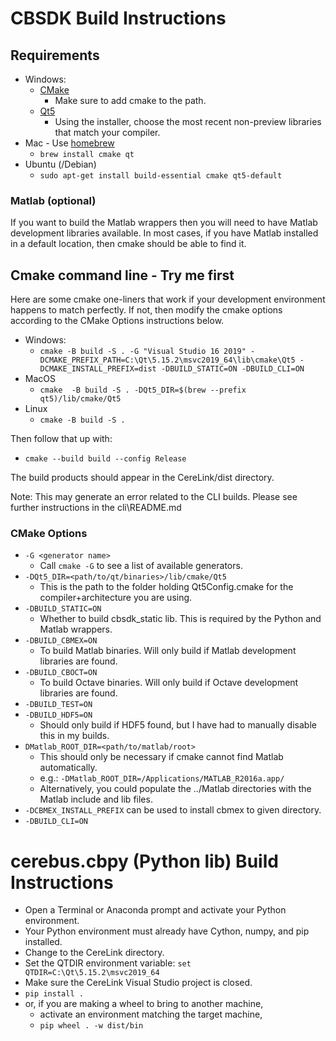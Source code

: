 # CBSDK Build Instructions

## Requirements

* Windows:
    * [CMake](https://cmake.org/download/)
        * Make sure to add cmake to the path.
    * [Qt5](https://www.qt.io/download-open-source/)
        * Using the installer, choose the most recent non-preview libraries that match your compiler.
* Mac - Use [homebrew](https://brew.sh/)
    * `brew install cmake qt`
* Ubuntu (/Debian)
    * `sudo apt-get install build-essential cmake qt5-default`

### Matlab (optional)

If you want to build the Matlab wrappers then you will need to have Matlab development libraries available. In most cases, if you have Matlab installed in a default location, then cmake should be able to find it.

## Cmake command line - Try me first

Here are some cmake one-liners that work if your development environment happens to match perfectly. If not, then modify the cmake options according to the CMake Options instructions below.

* Windows:
    * `cmake -B build -S . -G "Visual Studio 16 2019" -DCMAKE_PREFIX_PATH=C:\Qt\5.15.2\msvc2019_64\lib\cmake\Qt5 -DCMAKE_INSTALL_PREFIX=dist -DBUILD_STATIC=ON -DBUILD_CLI=ON`
* MacOS
    * `cmake  -B build -S . -DQt5_DIR=$(brew --prefix qt5)/lib/cmake/Qt5`
* Linux
    * `cmake -B build -S . `

Then follow that up with:
* `cmake --build build --config Release`

The build products should appear in the CereLink/dist directory.

Note: This may generate an error related to the CLI builds. Please see further instructions in the cli\README.md

### CMake Options

* `-G <generator name>`
    * Call `cmake -G` to see a list of available generators.
* `-DQt5_DIR=<path/to/qt/binaries>/lib/cmake/Qt5`
    * This is the path to the folder holding Qt5Config.cmake for the compiler+architecture you are using.
* `-DBUILD_STATIC=ON`
    * Whether to build cbsdk_static lib. This is required by the Python and Matlab wrappers.
* `-DBUILD_CBMEX=ON`
    * To build Matlab binaries. Will only build if Matlab development libraries are found.
* `-DBUILD_CBOCT=ON`
    * To build Octave binaries. Will only build if Octave development libraries are found.
* `-DBUILD_TEST=ON`
* `-DBUILD_HDF5=ON`
    * Should only build if HDF5 found, but I have had to manually disable this in my builds.
* `DMatlab_ROOT_DIR=<path/to/matlab/root>`
    * This should only be necessary if cmake cannot find Matlab automatically.
    * e.g.: `-DMatlab_ROOT_DIR=/Applications/MATLAB_R2016a.app/`
    * Alternatively, you could populate the ../Matlab directories with the Matlab include and lib files.
* `-DCBMEX_INSTALL_PREFIX` can be used to install cbmex to given directory.
* `-DBUILD_CLI=ON`

# cerebus.cbpy (Python lib) Build Instructions

* Open a Terminal or Anaconda prompt and activate your Python environment.
* Your Python environment must already have Cython, numpy, and pip installed.
* Change to the CereLink directory.
* Set the QTDIR environment variable: `set QTDIR=C:\Qt\5.15.2\msvc2019_64`
* Make sure the CereLink Visual Studio project is closed.
* `pip install .`
* or, if you are making a wheel to bring to another machine,
  * activate an environment matching the target machine,
  * `pip wheel . -w dist/bin`
